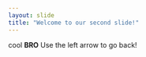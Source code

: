```yaml
---
layout: slide
title: "Welcome to our second slide!"
---
```

cool **BRO**
Use the left arrow to go back!
